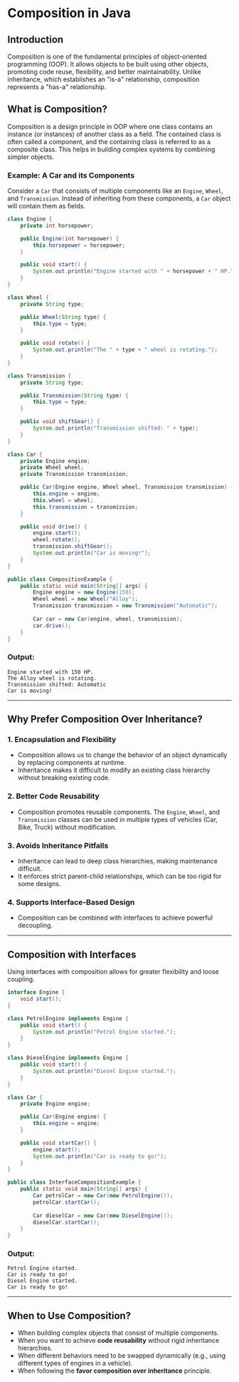 # Composition in Java

## Introduction

Composition is one of the fundamental principles of object-oriented programming (OOP). It allows objects to be built using other objects, promoting code reuse, flexibility, and better maintainability. Unlike inheritance, which establishes an "is-a" relationship, composition represents a "has-a" relationship.

## What is Composition?

Composition is a design principle in OOP where one class contains an instance (or instances) of another class as a field. The contained class is often called a component, and the containing class is referred to as a composite class. This helps in building complex systems by combining simpler objects.

### Example: A Car and its Components

Consider a `Car` that consists of multiple components like an `Engine`, `Wheel`, and `Transmission`. Instead of inheriting from these components, a `Car` object will contain them as fields.

```java
class Engine {
    private int horsepower;

    public Engine(int horsepower) {
        this.horsepower = horsepower;
    }

    public void start() {
        System.out.println("Engine started with " + horsepower + " HP.");
    }
}

class Wheel {
    private String type;

    public Wheel(String type) {
        this.type = type;
    }

    public void rotate() {
        System.out.println("The " + type + " wheel is rotating.");
    }
}

class Transmission {
    private String type;

    public Transmission(String type) {
        this.type = type;
    }

    public void shiftGear() {
        System.out.println("Transmission shifted: " + type);
    }
}

class Car {
    private Engine engine;
    private Wheel wheel;
    private Transmission transmission;

    public Car(Engine engine, Wheel wheel, Transmission transmission) {
        this.engine = engine;
        this.wheel = wheel;
        this.transmission = transmission;
    }

    public void drive() {
        engine.start();
        wheel.rotate();
        transmission.shiftGear();
        System.out.println("Car is moving!");
    }
}

public class CompositionExample {
    public static void main(String[] args) {
        Engine engine = new Engine(150);
        Wheel wheel = new Wheel("Alloy");
        Transmission transmission = new Transmission("Automatic");
        
        Car car = new Car(engine, wheel, transmission);
        car.drive();
    }
}
```

### Output:
```
Engine started with 150 HP.
The Alloy wheel is rotating.
Transmission shifted: Automatic
Car is moving!
```

---

## Why Prefer Composition Over Inheritance?

### 1. **Encapsulation and Flexibility**
   - Composition allows us to change the behavior of an object dynamically by replacing components at runtime.
   - Inheritance makes it difficult to modify an existing class hierarchy without breaking existing code.

### 2. **Better Code Reusability**
   - Composition promotes reusable components. The `Engine`, `Wheel`, and `Transmission` classes can be used in multiple types of vehicles (Car, Bike, Truck) without modification.

### 3. **Avoids Inheritance Pitfalls**
   - Inheritance can lead to deep class hierarchies, making maintenance difficult.
   - It enforces strict parent-child relationships, which can be too rigid for some designs.

### 4. **Supports Interface-Based Design**
   - Composition can be combined with interfaces to achieve powerful decoupling.

---

## Composition with Interfaces

Using interfaces with composition allows for greater flexibility and loose coupling.

```java
interface Engine {
    void start();
}

class PetrolEngine implements Engine {
    public void start() {
        System.out.println("Petrol Engine started.");
    }
}

class DieselEngine implements Engine {
    public void start() {
        System.out.println("Diesel Engine started.");
    }
}

class Car {
    private Engine engine;

    public Car(Engine engine) {
        this.engine = engine;
    }

    public void startCar() {
        engine.start();
        System.out.println("Car is ready to go!");
    }
}

public class InterfaceCompositionExample {
    public static void main(String[] args) {
        Car petrolCar = new Car(new PetrolEngine());
        petrolCar.startCar();
        
        Car dieselCar = new Car(new DieselEngine());
        dieselCar.startCar();
    }
}
```

### Output:
```
Petrol Engine started.
Car is ready to go!
Diesel Engine started.
Car is ready to go!
```

---

## When to Use Composition?

- When building complex objects that consist of multiple components.
- When you want to achieve **code reusability** without rigid inheritance hierarchies.
- When different behaviors need to be swapped dynamically (e.g., using different types of engines in a vehicle).
- When following the **favor composition over inheritance** principle.